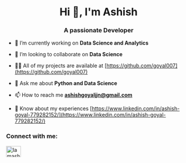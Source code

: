 <h1 align="center">Hi 👋, I'm Ashish</h1>
<h3 align="center">A passionate Developer</h3>

- 🔭 I’m currently working on **Data Science and Analytics**

- 👯 I’m looking to collaborate on **Data Science**

- 👨‍💻 All of my projects are available at [https://github.com/goyal007](https://github.com/goyal007)

- 💬 Ask me about **Python and Data Science**

- 📫 How to reach me **ashishgoyaljjn@gmail.com**

- 📄 Know about my experiences [https://www.linkedin.com/in/ashish-goyal-779282152/](https://www.linkedin.com/in/ashish-goyal-779282152/)

<h3 align="left">Connect with me:</h3>
<p align="left">
<a href="https://twitter.com/iamashish777" target="blank"><img align="center" src="https://raw.githubusercontent.com/rahuldkjain/github-profile-readme-generator/neutral-icons/src/images/icons/Social/twitter.svg" alt="Iamashish777" height="30" width="40" /></a>
</p>
